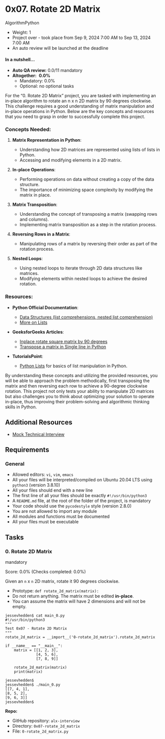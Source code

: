 # 0x07. Rotate 2D Matrix

AlgorithmPython

-   Weight: 1
-   Project over - took place from Sep 9, 2024 7:00 AM to Sep 13, 2024 7:00 AM
-   An auto review will be launched at the deadline

#### In a nutshell…

-   **Auto QA review:** 0.0/11 mandatory
-   **Altogether:**  **0.0%**
    -   Mandatory: 0.0%
    -   Optional: no optional tasks

For the “0. Rotate 2D Matrix” project, you are tasked with implementing an in-place algorithm to rotate an n x n 2D matrix by 90 degrees clockwise. This challenge requires a good understanding of matrix manipulation and in-place operations in Python. Below are the key concepts and resources that you need to grasp in order to successfully complete this project.

### Concepts Needed:

1.  **Matrix Representation in Python**:
    
    -   Understanding how 2D matrices are represented using lists of lists in Python.
    -   Accessing and modifying elements in a 2D matrix.
2.  **In-place Operations**:
    
    -   Performing operations on data without creating a copy of the data structure.
    -   The importance of minimizing space complexity by modifying the matrix in place.
3.  **Matrix Transposition**:
    
    -   Understanding the concept of transposing a matrix (swapping rows and columns).
    -   Implementing matrix transposition as a step in the rotation process.
4.  **Reversing Rows in a Matrix**:
    
    -   Manipulating rows of a matrix by reversing their order as part of the rotation process.
5.  **Nested Loops**:
    
    -   Using nested loops to iterate through 2D data structures like matrices.
    -   Modifying elements within nested loops to achieve the desired rotation.

### Resources:

-   **Python Official Documentation**:
    
    -   [Data Structures (list comprehensions, nested list comprehension)](https://intranet.alxswe.com/rltoken/eZc_ELGxUgkuc4kkE_fd7Q "Data Structures (list comprehensions, nested list comprehension)")
    -   [More on Lists](https://intranet.alxswe.com/rltoken/0ORj179giGhGe8jpcxBkXg "More on Lists")
-   **GeeksforGeeks Articles**:
    
    -   [Inplace rotate square matrix by 90 degrees](https://intranet.alxswe.com/rltoken/9T8w4mtiIIRDtfLSmEmrLA "Inplace rotate square matrix by 90 degrees")
    -   [Transpose a matrix in Single line in Python](https://intranet.alxswe.com/rltoken/JdIFvtej2hMW-Wd9ABHMOA "Transpose a matrix in Single line in Python")
-   **TutorialsPoint**:
    
    -   [Python Lists](https://intranet.alxswe.com/rltoken/rFmzUTpaLGqDXjGA6D9eYw "Python Lists") for basics of list manipulation in Python.

By understanding these concepts and utilizing the provided resources, you will be able to approach the problem methodically, first transposing the matrix and then reversing each row to achieve a 90-degree clockwise rotation. This project not only tests your ability to manipulate 2D matrices but also challenges you to think about optimizing your solution to operate in-place, thus improving their problem-solving and algorithmic thinking skills in Python.

## Additional Resources

-   [Mock Technical Interview](https://intranet.alxswe.com/rltoken/4GPWA9C2AJHtpdGxuIHEPA "Mock Technical Interview")

## Requirements

### General

-   Allowed editors: `vi`, `vim`, `emacs`
-   All your files will be interpreted/compiled on Ubuntu 20.04 LTS using `python3` (version 3.8.10)
-   All your files should end with a new line
-   The first line of all your files should be exactly `#!/usr/bin/python3`
-   A `README.md` file, at the root of the folder of the project, is mandatory
-   Your code should use the `pycodestyle` style (version 2.8.0)
-   You are not allowed to import any module
-   All modules and functions must be documented
-   All your files must be executable

## Tasks

### 0\. Rotate 2D Matrix

mandatory

Score: 0.0% (Checks completed: 0.0%)

Given an `n` x `n` 2D matrix, rotate it 90 degrees clockwise.

-   Prototype: `def rotate_2d_matrix(matrix):`
-   Do not return anything. The matrix must be edited **in-place**.
-   You can assume the matrix will have 2 dimensions and will not be empty.

```
jessevhedden$ cat main_0.py
#!/usr/bin/python3
"""
Test 0x07 - Rotate 2D Matrix
"""
rotate_2d_matrix = __import__('0-rotate_2d_matrix').rotate_2d_matrix

if __name__ == "__main__":
    matrix = [[1, 2, 3],
              [4, 5, 6],
              [7, 8, 9]]

    rotate_2d_matrix(matrix)
    print(matrix)

jessevhedden$
jessevhedden$ ./main_0.py
[[7, 4, 1],
[8, 5, 2],
[9, 6, 3]]
jessevhedden$
```

**Repo:**

-   GitHub repository: `alx-interview`
-   Directory: `0x07-rotate_2d_matrix`
-   File: `0-rotate_2d_matrix.py`